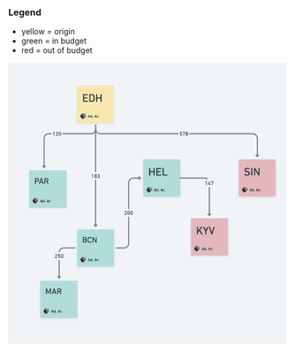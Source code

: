 ### Legend
* yellow = origin
* green = in budget
* red = out of budget

![screenshot_example_graph.png](/screenshot_example_graph.png)